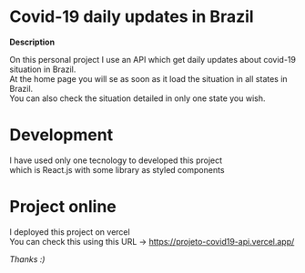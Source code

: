 # Covid-19 daily updates in Brazil

**Description**<br>

On this personal project I use an API which get daily updates about covid-19 situation in Brazil.<br>
At the home page you will se as soon as it load the situation in all states in Brazil. <br>
You can also check the situation detailed in only one state you wish.

# Development

I have used only one tecnology to developed this project <br>
which is React.js with some library as styled components <br>

# Project online

I deployed this project on vercel <br>
You can check this using this URL -> https://projeto-covid19-api.vercel.app/

*Thanks :)*
